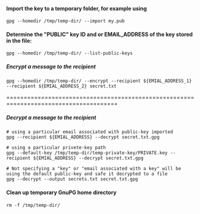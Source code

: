 #### Import the key to a temporary folder, for example using
```
gpg --homedir /tmp/temp-dir/ --import my.pub
```

#### Determine the "PUBLIC" key ID and or EMAIL_ADDRESS of the key stored in the file:
```
gpg --homedir /tmp/temp-dir/ --list-public-keys
```

##### Encrypt a message to the recipient
```
gpg --homedir /tmp/temp-dir/ --encrypt --recipient ${EMIAL_ADDRESS_1} --recipient ${EMIAL_ADDRESS_2} secret.txt
```

======================================================================================
##### Decrypt a message to the recipient
```
# using a particular email associated with public-key imported
gpg --recipient ${EMIAL_ADDRESS} --decrypt secret.txt.gpg

# using a particular privete-key path
gpg --default-key /tmp/temp-dir/temp-private-key/PRIVATE.key --recipient ${EMIAL_ADDRESS} --decrypt secret.txt.gpg

# Not specifying a "key" or "email associated with a key" will be using the default public-key and safe it decrypted to a file 
gpg --decrypt --output secrets.txt secret.txt.gpg 
```

#### Clean up temporary GnuPG home directory
```
rm -f /tmp/temp-dir/
```
